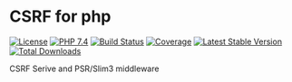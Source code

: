 # CSRF for php

[![License](https://img.shields.io/badge/license-BSD-blue.svg)](https://opensource.org/licenses/BSD-3-Clause)
[![PHP 7.4](https://img.shields.io/badge/php-7.4-yellow.svg)](http://www.php.net)
[![Build Status](https://travis-ci.org/mbretter/stk-csrf.svg?branch=master)](https://travis-ci.org/mbretter/stk-csrf)
[![Coverage](https://coveralls.io/repos/github/mbretter/stk-csrf/badge.svg?branch=master)](https://coveralls.io/github/mbretter/stk-csrf?branch=master)
[![Latest Stable Version](https://img.shields.io/packagist/v/mbretter/stk-csrf.svg)](https://packagist.org/packages/mbretter/stk-csrf)
[![Total Downloads](https://img.shields.io/packagist/dt/mbretter/stk-csrf.svg)](https://packagist.org/packages/mbretter/stk-csrf)

CSRF Serive and PSR/Slim3 middleware
